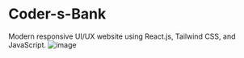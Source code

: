 # Coder-s-Bank
Modern responsive UI/UX website using React.js, Tailwind CSS, and JavaScript. 
![image](https://github.com/kartik6314/Coder-s-Bank/assets/70054160/79657e8a-d718-4fb6-9392-4641cf568910)
